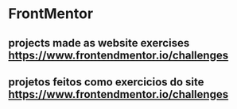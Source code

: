 # FrontMentor

## projects made as website exercises https://www.frontendmentor.io/challenges
## projetos feitos como exercicios do site https://www.frontendmentor.io/challenges
